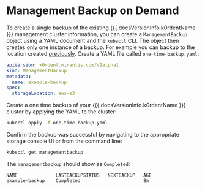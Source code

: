 # Management Backup on Demand

To create a single backup of the existing {{{ docsVersionInfo.k0rdentName }}} management cluster information, you can create a `ManagementBackup` object
using a YAML document and the `kubectl` CLI. The object then creates only one instance of a backup. For example you can backup
to the location created [previously](./scheduled-backups.md#preparation). Create a YAML file called `one-time-backup.yaml`:

```yaml
apiVersion: k0rdent.mirantis.com/v1alpha1
kind: ManagementBackup
metadata:
  name: example-backup
spec:
  storageLocation: aws-s3
```
Create a one time backup of your {{{ docsVersionInfo.k0rdentName }}} cluster by applying the YAML to the cluster:
```sh
kubectl apply -f one-time-backup.yaml
```
Confirm the backup was successful by navigating to the appropriate storage console UI or from the command line:
```sh
kubectl get managementbackup
```
The `managementbackup` should show as `Completed`:
```
NAME              LASTBACKUPSTATUS   NEXTBACKUP   AGE
example-backup    Completed                       8m
```

